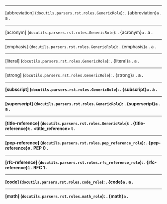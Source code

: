 --------------------------------
[abbreviation] (`docutils.parsers.rst.roles.GenericRole`):
.
{abbreviation}`a`
.
<document source="notset">
    <paragraph>
        <abbreviation>
            a
.

--------------------------------
[acronym] (`docutils.parsers.rst.roles.GenericRole`):
.
{acronym}`a`
.
<document source="notset">
    <paragraph>
        <acronym>
            a
.

--------------------------------
[emphasis] (`docutils.parsers.rst.roles.GenericRole`):
.
{emphasis}`a`
.
<document source="notset">
    <paragraph>
        <emphasis>
            a
.

--------------------------------
[literal] (`docutils.parsers.rst.roles.GenericRole`):
.
{literal}`a`
.
<document source="notset">
    <paragraph>
        <literal>
            a
.

--------------------------------
[strong] (`docutils.parsers.rst.roles.GenericRole`):
.
{strong}`a`
.
<document source="notset">
    <paragraph>
        <strong>
            a
.

--------------------------------
[subscript] (`docutils.parsers.rst.roles.GenericRole`):
.
{subscript}`a`
.
<document source="notset">
    <paragraph>
        <subscript>
            a
.

--------------------------------
[superscript] (`docutils.parsers.rst.roles.GenericRole`):
.
{superscript}`a`
.
<document source="notset">
    <paragraph>
        <superscript>
            a
.

--------------------------------
[title-reference] (`docutils.parsers.rst.roles.GenericRole`):
.
{title-reference}`t`
.
<document source="notset">
    <paragraph>
        <title_reference>
            t
.

--------------------------------
[pep-reference] (`docutils.parsers.rst.roles.pep_reference_role`):
.
{pep-reference}`0`
.
<document source="notset">
    <paragraph>
        <reference refuri="https://peps.python.org/pep-0000">
            PEP 0
.

--------------------------------
[rfc-reference] (`docutils.parsers.rst.roles.rfc_reference_role`):
.
{rfc-reference}`1`
.
<document source="notset">
    <paragraph>
        <reference refuri="https://tools.ietf.org/html/rfc1.html">
            RFC 1
.

--------------------------------
[code] (`docutils.parsers.rst.roles.code_role`):
.
{code}`a`
.
<document source="notset">
    <paragraph>
        <literal classes="code">
            a
.

--------------------------------
[math] (`docutils.parsers.rst.roles.math_role`):
.
{math}`a`
.
<document source="notset">
    <paragraph>
        <math>
            a
.
